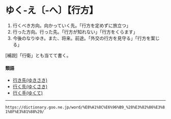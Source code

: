 # ゆく‐え〔‐へ〕【行方】

1. 行くべき方向。向かっていく先。「行方を定めずに旅立つ」
2. 行った方向。行った先。「行方が知れない」「行方をくらます」
3. 今後のなりゆき。また、将来。前途。「外交の行方を見守る」「行方を案じる」
    

\[補説\]「行衛」とも当てて書く。

#### 類語

-   [行き先(ゆきさき)](https://dictionary.goo.ne.jp/word/%E8%A1%8C%E5%85%88/#jn-225015)
-   [行く先(ゆくさき)](https://dictionary.goo.ne.jp/word/%E8%A1%8C%E3%81%8F%E5%85%88/#jn-225186)
-   [行く手(ゆくて)](https://dictionary.goo.ne.jp/word/%E8%A1%8C%E3%81%8F%E6%89%8B/#jn-225193)

---
`https://dictionary.goo.ne.jp/word/%E8%A1%8C%E6%96%B9_%28%E3%82%86%E3%81%8F%E3%81%88%29/`